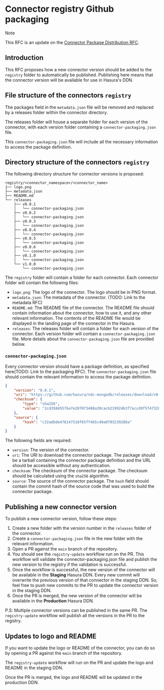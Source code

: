 # Connector registry Github packaging

> [!NOTE]
> This RFC is an update on the [Connector Package Distribution RFC](0002-distribution-gh.md).

## Introduction

This RFC proposes how a new connector version should be added to the `registry` folder to automatically be published. Publishing here
means that the connector version will be available for use in Hasura's DDN.

## File structure of the connectors `registry`

The packages field in the `metadata.json` file will be removed and replaced by a releases folder within the connector directory.

The releases folder will house a separate folder for each version of the connector, with each version folder containing a `connector-packaging.json` file.

This `connector-packaging.json` file will include all the necessary information to access the package definition.

## Directory structure of the connectors `registry`

The following directory structure for connector versions is proposed:

```
registry/<connector_namespace>/<connector_name>
├── logo.png
├── metadata.json
├── README.md
└── releases
    ├── v0.0.1
    │   └── connector-packaging.json
    ├── v0.0.2
    │   └── connector-packaging.json
    ├── v0.0.3
    │   └── connector-packaging.json
    ├── v0.0.4
    │   └── connector-packaging.json
    ├── v0.0.5
    │   └── connector-packaging.json
    ├── v0.0.6
    │   └── connector-packaging.json
    ├── v0.1.0
    │   └── connector-packaging.json
    └── v1.0.0
        └── connector-packaging.json
```

The `registry` folder will contain a folder for each connector. Each connector folder will contain the following files:

- `logo.png`: The logo of the connector. The logo should be in PNG format.
- `metadata.json`: The metadata of the connector. (TODO: Link to the metadata RFC)
- `README.md`: The README file of the connector. The README file should contain information about the connector, how to use it, and any other relevant information. The contents of the README file would be displayed in the landing page of the connector in the Hasura.
- `releases`: The releases folder will contain a folder for each version of the connector. Each version folder will contain a `connector-packaging.json` file. More details about the `connector-packaging.json` file are provided below.


### `connector-packaging.json`

Every connector version should have a package definition, as specified here(TODO: Link to the packaging RFC). The `connector-packaging.json`
file should contain the relevant information to access the package definition.

```json
{
    "version": "0.0.1",
    "uri": "https://github.com/hasura/ndc-mongodb/releases/download/v0.0.1/connector-definition.tgz",
    "checksum": {
        "type": "sha256",
        "value": "2cd3584557be7e2870f3488a30cac6219924b3f7accd9f5f473285323843a0f4"
    },
    "source": {
        "hash": "c32adbde478147518f65ff465c40a0703239288a"
    }
}
```

The following fields are required:

- `version`: The version of the connector.
- `uri`: The URI to download the connector package. The package should be a tarball containing the connector package definition and the URL should be accessible without any authentication.
- `checksum`: The checksum of the connector package. The checksum should be calculated using the `sha256` algorithm.
- `source`: The source of the connector package. The `hash` field should contain the commit hash of the source code that was used to build the connector package.


## Publishing a new connector version

To publish a new connector version, follow these steps:

1. Create a new folder with the version number in the `releases` folder of the connector.
2. Create a `connector-packaging.json` file in the new folder with the relevant information.
3. Open a PR against the `main` branch of the repository.
4. You should see the `registry-update` workflow run on the PR. This workflow will validate the connector-packaging.json file and publish the new version to the registry if the validation is successful.
5. Once the workflow is successful, the new version of the connector will be available in the **Staging** Hasura DDN. Every new commit will overwrite the previous version of that connector in the staging DDN. So, feel free to push new commits to the PR to update the connector version in the staging DDN.
6. Once the PR is merged, the new version of the connector will be available in the **Production** Hasura DDN.


P.S: Multiple connector versions can be published in the same PR. The `registry-update` workflow will publish all the versions in the PR to the registry.


## Updates to logo and README

If you want to update the logo or README of the connector, you can do so by opening a PR against the `main` branch of the repository.

The `registry-update` workflow will run on the PR and update the logo and README in the staging DDN.

Once the PR is merged, the logo and README will be updated in the production DDN.
